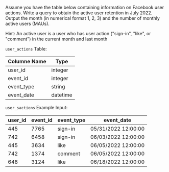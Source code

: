 Assume you have the table below containing information on Facebook user actions. Write a query to obtain the active user retention in July 2022. Output the month (in numerical format 1, 2, 3) and the number of monthly active users (MAUs).

Hint: An active user is a user who has user action ("sign-in", "like", or "comment") in the current month and last month

```user_actions``` Table:

| Columne Name  | Type          |
| ------------- | ------------- |
| user_id     | integer         |
| event_id    | integer         |
| event_type  | string          |
| event_date  | datetime        |

```user_sactions``` Example Input:

| user_id | 	event_id |	event_type |	event_date |
| ------------- | ------------- | ------------- | ------------- |
|445 	| 7765	| sign-in	| 05/31/2022 12:00:00
|742	| 6458	| sign-in	| 06/03/2022 12:00:00
|445	| 3634	| like	  | 06/05/2022 12:00:00
|742	| 1374	| comment	| 06/05/2022 12:00:00
|648	| 3124	| like	  |06/18/2022 12:00:00
